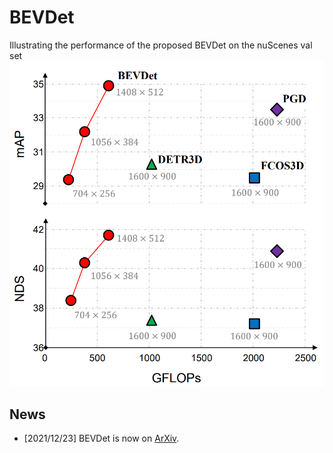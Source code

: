 # BEVDet
Illustrating the performance of the proposed BEVDet on the nuScenes val set
 ![Illustrating the performance of the proposed BEVDet on the nuScenes val set](./map-nds-gflops.png)
 
## News
* \[2021/12/23\] BEVDet is now on [ArXiv](https://arxiv.org/abs/2112.11790).
